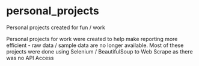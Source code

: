 # personal_projects
Personal projects created for fun / work


Personal projects for work were created to help make reporting more efficient - raw data / sample data are no longer available.
Most of these projects were done using Selenium / BeautifulSoup to Web Scrape as there was no API Access
